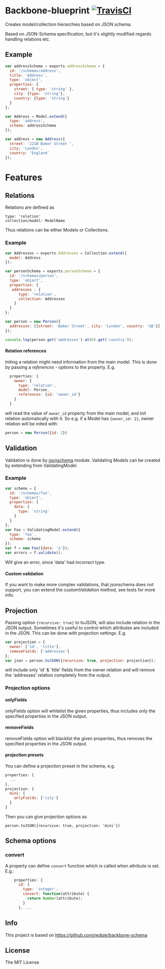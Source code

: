 # Backbone-blueprint [![TravisCI][travis-img-url]][travis-ci-url]

[travis-img-url]: https://travis-ci.org/mikkolehtinen/backbone-blueprint.png?branch=master
[travis-ci-url]: https://travis-ci.org/mikkolehtinen/backbone-blueprint

Creates model/collection hierarchies based on JSON schema.

Based on JSON-Schema specification, but it's slightly modified regards handling relations etc. 

## Example

```javascript
var addressSchema = exports.addressSchema = {
  id: '/schemas/address',
  title: 'Address',
  type: 'object',
  properties: {
    street: { type: 'string' },
    city: {type: 'string'},
    country: {type: 'string'}
  }
};

var Address = Model.extend({
  type: 'address',
  schema: addressSchema
});

var address = new Address({
  street: '221B Baker Street ',
  city: 'London',
  country: 'England'
});
```

# Features

## Relations

Relations are defined as 
	
	type: 'relation'
	collection/model: ModelName
	
Thus relations can be either Models or Collections.

### Example

```javascript
var Addresses = exports.Addresses = Collection.extend({
  model: Address
});

var personSchema = exports.personSchema = {
  id: '/schemas/person',
  type: 'object',
  properties: {
   addresses : {
      type: 'relation',
      collection: Addresses
    }
  }
};

var person = new Person({
  addresses: [{street: 'Baker Street', city: 'London', country: 'GB'}]
});

console.log(person.get('addresses').at(0).get('country'));

```

#### Relation references
Initing a relation might need information from the main model. This is done by passing a _references_ - options to the property. E.g.

```javascript
  properties: {
    owner: {
      type: 'relation',
      model: Person,
      references: {id: 'owner_id'}
    }
  }
```
will read the value of `` owner_id `` property from the main model, and init relation automatically with it. So e.g. if a Model has ``{owner_id: 2}``, owner relation will be inited with:

```javascript
person = new Person({id: 2})
```

## Validation
Validation is done by [jsonschema](https://github.com/tdegrunt/jsonschema) module. Validating Models can be created by extending from ValidatingModel.

### Example

```javascript
var schema = {
  id: '/schemas/foo',
  type: 'object',
  properties: {
    data: {
      type: 'string'
    }
  }
};
var Foo = ValidatingModel.extend({
  type: 'foo',
  schema: schema
});
var f = new Foo({data: 'a'});
var errors = f.validate();
```
Will give an error, since 'data' had incorrect type.


#### Custom validation

If you want to make more complex validations, that jsonschema does not support, you can extend the _customValidation_ method, see tests for more info.

## Projection

Passing option ``{recursive: true}`` to toJSON, will also include relation in the JSON output. Sometimes it's useful to control which attributes are included in the JSON. This can be done with projection settings. E.g.

```javascript
var projection = {
  owner: ['id', 'title'],
  removeFields: ['addresses']
};
var json = person.toJSON({recursive: true, projection: projection});
```
will include only 'id' & 'title' fields from the owner relation and will remove the 'addresses' relation completely from the output. 

### Projection options

#### onlyFields

onlyFields option will whitelist the given properties, thus includes only the specified properties in the JSON output.

#### removeFields

removeFields option will blacklist the given properties, thus removes the specified properties in the JSON output.

#### projection presets

You can define a projection preset in the schema, e.g.

```javascript
properties: {
  ...
},
projection: {
  mini: {
    onlyFields: ['city']
  }
}
```
Then you can give projection options as

	person.toJSON({recursive: true, projection: 'mini'})

## Schema options

### convert

A property can define ``convert`` function which is called when attribute is set. E.g.:

```javascript
    properties: {
      id: {
        type: 'integer',
        convert: function(attribute) {
          return Number(attribute);
        }
      }, ...
```

## Info
This project is based on https://github.com/redpie/backbone-schema

## License

The MIT License